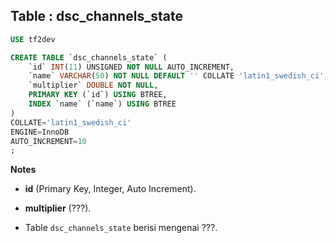 Table : dsc_channels_state
----------------------------

```SQL
USE tf2dev

CREATE TABLE `dsc_channels_state` (
	`id` INT(11) UNSIGNED NOT NULL AUTO_INCREMENT,
	`name` VARCHAR(50) NOT NULL DEFAULT '' COLLATE 'latin1_swedish_ci',
	`multiplier` DOUBLE NOT NULL,
	PRIMARY KEY (`id`) USING BTREE,
	INDEX `name` (`name`) USING BTREE
)
COLLATE='latin1_swedish_ci'
ENGINE=InnoDB
AUTO_INCREMENT=10
;
```
__Notes__

+ __id__ (Primary Key, Integer, Auto Increment).

+ __multiplier__ (???).

+ Table `dsc_channels_state` berisi mengenai ???.